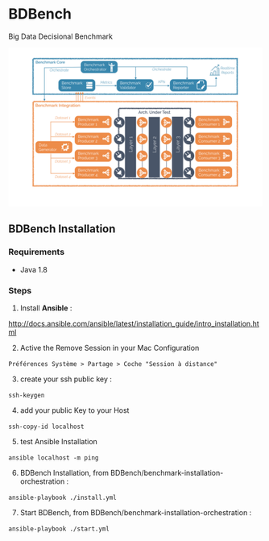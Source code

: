 # BDBench
Big Data Decisional Benchmark 


![alt text](./doc/img/benchmark.png)

## BDBench Installation 

### Requirements 

 -  Java 1.8


### Steps 


1. Install **Ansible** :

http://docs.ansible.com/ansible/latest/installation_guide/intro_installation.html

2. Active the Remove Session in your Mac Configuration

`Préférences Système > Partage > Coche "Session à distance"`

3. create your ssh public key :

`ssh-keygen`

4. add your public Key to your Host 

`ssh-copy-id localhost`

5. test Ansible Installation 

`ansible localhost -m ping`

6. BDBench Installation, from BDBench/benchmark-installation-orchestration :

`ansible-playbook ./install.yml`

7. Start BDBench, from BDBench/benchmark-installation-orchestration :

`ansible-playbook ./start.yml`
